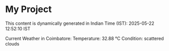 # My Project

This content is dynamically generated in Indian Time (IST): 2025-05-22 12:52:10 IST


Current Weather in Coimbatore:
Temperature: 32.88 °C
Condition: scattered clouds
